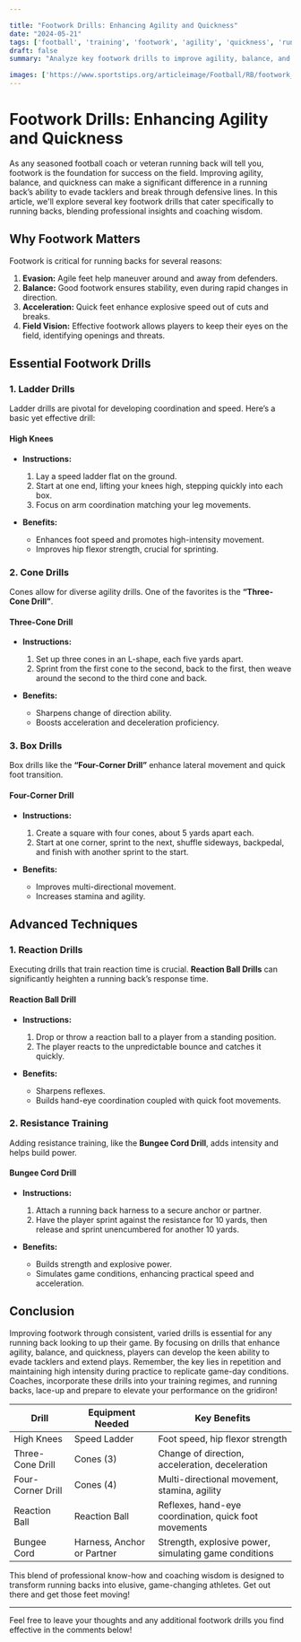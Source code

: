 ```yaml
---

title: "Footwork Drills: Enhancing Agility and Quickness"
date: "2024-05-21"
tags: ['football', 'training', 'footwork', 'agility', 'quickness', 'running backs', 'coaching', 'player development', 'drills']
draft: false
summary: "Analyze key footwork drills to improve agility, balance, and quickness, helping running backs to evade tacklers."

images: ['https://www.sportstips.org/articleimage/Football/RB/footwork_drills_enhancing_agility_and_quickness.webp']
---
```


# Footwork Drills: Enhancing Agility and Quickness

As any seasoned football coach or veteran running back will tell you, footwork is the foundation for success on the field. Improving agility, balance, and quickness can make a significant difference in a running back’s ability to evade tacklers and break through defensive lines. In this article, we'll explore several key footwork drills that cater specifically to running backs, blending professional insights and coaching wisdom.

## Why Footwork Matters

Footwork is critical for running backs for several reasons:
1. **Evasion:** Agile feet help maneuver around and away from defenders.
2. **Balance:** Good footwork ensures stability, even during rapid changes in direction.
3. **Acceleration:** Quick feet enhance explosive speed out of cuts and breaks.
4. **Field Vision:** Effective footwork allows players to keep their eyes on the field, identifying openings and threats.

## Essential Footwork Drills

### 1. Ladder Drills

Ladder drills are pivotal for developing coordination and speed. Here’s a basic yet effective drill:

#### **High Knees**

- **Instructions:**
  1. Lay a speed ladder flat on the ground.
  2. Start at one end, lifting your knees high, stepping quickly into each box.
  3. Focus on arm coordination matching your leg movements.

- **Benefits:**
  - Enhances foot speed and promotes high-intensity movement.
  - Improves hip flexor strength, crucial for sprinting.

### 2. Cone Drills

Cones allow for diverse agility drills. One of the favorites is the **“Three-Cone Drill”**.

#### **Three-Cone Drill**

- **Instructions:**
  1. Set up three cones in an L-shape, each five yards apart.
  2. Sprint from the first cone to the second, back to the first, then weave around the second to the third cone and back.

- **Benefits:**
  - Sharpens change of direction ability.
  - Boosts acceleration and deceleration proficiency.

### 3. Box Drills

Box drills like the **“Four-Corner Drill”** enhance lateral movement and quick foot transition.

#### **Four-Corner Drill**

- **Instructions:**
  1. Create a square with four cones, about 5 yards apart each.
  2. Start at one corner, sprint to the next, shuffle sideways, backpedal, and finish with another sprint to the start.

- **Benefits:**
  - Improves multi-directional movement.
  - Increases stamina and agility.

## Advanced Techniques

### 1. Reaction Drills

Executing drills that train reaction time is crucial. **Reaction Ball Drills** can significantly heighten a running back’s response time.

#### **Reaction Ball Drill**

- **Instructions:**
  1. Drop or throw a reaction ball to a player from a standing position.
  2. The player reacts to the unpredictable bounce and catches it quickly.

- **Benefits:**
  - Sharpens reflexes.
  - Builds hand-eye coordination coupled with quick foot movements.

### 2. Resistance Training

Adding resistance training, like the **Bungee Cord Drill**, adds intensity and helps build power.

#### **Bungee Cord Drill**

- **Instructions:**
  1. Attach a running back harness to a secure anchor or partner.
  2. Have the player sprint against the resistance for 10 yards, then release and sprint unencumbered for another 10 yards.

- **Benefits:**
  - Builds strength and explosive power.
  - Simulates game conditions, enhancing practical speed and acceleration.

## Conclusion

Improving footwork through consistent, varied drills is essential for any running back looking to up their game. By focusing on drills that enhance agility, balance, and quickness, players can develop the keen ability to evade tacklers and extend plays. Remember, the key lies in repetition and maintaining high intensity during practice to replicate game-day conditions. Coaches, incorporate these drills into your training regimes, and running backs, lace-up and prepare to elevate your performance on the gridiron!

| Drill            | Equipment Needed            | Key Benefits                                           |
|------------------|-----------------------------|--------------------------------------------------------|
| High Knees       | Speed Ladder                | Foot speed, hip flexor strength                         |
| Three-Cone Drill | Cones (3)                   | Change of direction, acceleration, deceleration        |
| Four-Corner Drill| Cones (4)                   | Multi-directional movement, stamina, agility           |
| Reaction Ball    | Reaction Ball               | Reflexes, hand-eye coordination, quick foot movements  |
| Bungee Cord      | Harness, Anchor or Partner  | Strength, explosive power, simulating game conditions  |

This blend of professional know-how and coaching wisdom is designed to transform running backs into elusive, game-changing athletes. Get out there and get those feet moving!

---

Feel free to leave your thoughts and any additional footwork drills you find effective in the comments below!

